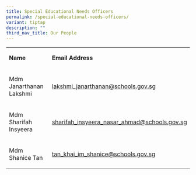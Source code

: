 ```yaml
---
title: Special Educational Needs Officers
permalink: /special-educational-needs-officers/
variant: tiptap
description: ""
third_nav_title: Our People
---
```

<table style="minWidth: 50px">
<colgroup>
<col>
<col>
</colgroup>
<tbody>
<tr>
<td rowspan="1" colspan="1">
<p><strong>Name</strong>
</p>
</td>
<td rowspan="1" colspan="1">
<p><strong>Email Address</strong>
</p>
</td>
</tr>
<tr>
<td rowspan="1" colspan="1">
<p>Mdm Janarthanan Lakshmi</p>
</td>
<td rowspan="1" colspan="1">
<p><a href="mailto:lakshmi_janarthanan@schools.gov.sg" rel="noopener noreferrer nofollow" target="_blank"><u>lakshmi_janarthanan@schools.gov.sg</u></a>
</p>
</td>
</tr>
<tr>
<td rowspan="1" colspan="1">
<p>Mdm&nbsp; Sharifah Insyeera</p>
</td>
<td rowspan="1" colspan="1">
<p><a href="mailto:sharifah_insyeera_nasar_ahmad@schools.gov.sg" rel="noopener noreferrer nofollow" target="_blank"><u>sharifah_insyeera_nasar_ahmad@schools.gov.sg</u></a>
</p>
</td>
</tr>
<tr>
<td rowspan="1" colspan="1">
<p>Mdm Shanice Tan</p>
</td>
<td rowspan="1" colspan="1">
<p><a href="mailto:tan_khai_im_shanice@schools.gov.sg" rel="noopener noreferrer nofollow" target="_blank"><u>tan_khai_im_shanice@schools.gov.sg</u></a>
</p>
</td>
</tr>
</tbody>
</table>
<p></p>